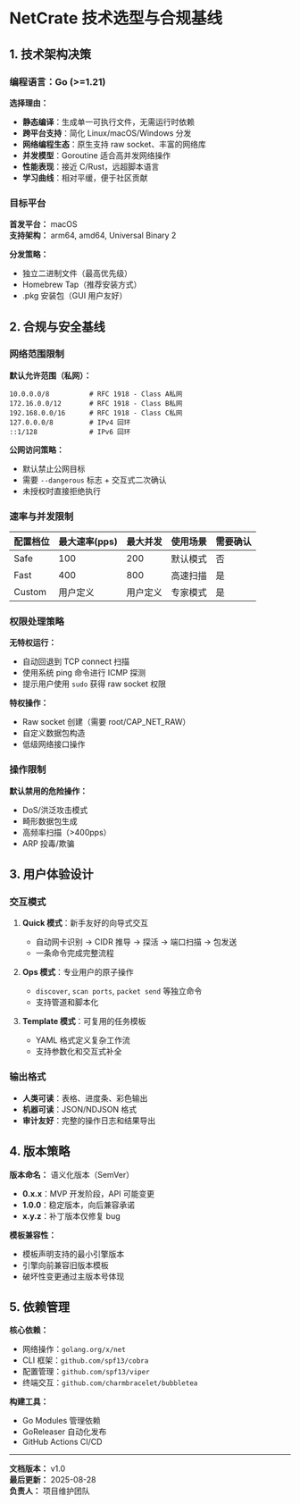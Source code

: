 # NetCrate 技术选型与合规基线

## 1. 技术架构决策

### 编程语言：Go (>=1.21)

**选择理由：**
- **静态编译**：生成单一可执行文件，无需运行时依赖
- **跨平台支持**：简化 Linux/macOS/Windows 分发
- **网络编程生态**：原生支持 raw socket、丰富的网络库
- **并发模型**：Goroutine 适合高并发网络操作
- **性能表现**：接近 C/Rust，远超脚本语言
- **学习曲线**：相对平缓，便于社区贡献

### 目标平台

**首发平台：** macOS  
**支持架构：** arm64, amd64, Universal Binary 2

**分发策略：**
- 独立二进制文件（最高优先级）
- Homebrew Tap（推荐安装方式）
- .pkg 安装包（GUI 用户友好）

## 2. 合规与安全基线

### 网络范围限制

**默认允许范围（私网）：**
```
10.0.0.0/8          # RFC 1918 - Class A私网
172.16.0.0/12       # RFC 1918 - Class B私网  
192.168.0.0/16      # RFC 1918 - Class C私网
127.0.0.0/8         # IPv4 回环
::1/128             # IPv6 回环
```

**公网访问策略：**
- 默认禁止公网目标
- 需要 `--dangerous` 标志 + 交互式二次确认
- 未授权时直接拒绝执行

### 速率与并发限制

| 配置档位 | 最大速率(pps) | 最大并发 | 使用场景 | 需要确认 |
|---------|--------------|----------|----------|----------|
| Safe    | 100          | 200      | 默认模式 | 否       |
| Fast    | 400          | 800      | 高速扫描 | 是       |
| Custom  | 用户定义      | 用户定义  | 专家模式 | 是       |

### 权限处理策略

**无特权运行：**
- 自动回退到 TCP connect 扫描
- 使用系统 ping 命令进行 ICMP 探测
- 提示用户使用 `sudo` 获得 raw socket 权限

**特权操作：**
- Raw socket 创建（需要 root/CAP_NET_RAW）
- 自定义数据包构造
- 低级网络接口操作

### 操作限制

**默认禁用的危险操作：**
- DoS/洪泛攻击模式
- 畸形数据包生成
- 高频率扫描（>400pps）
- ARP 投毒/欺骗

## 3. 用户体验设计

### 交互模式

1. **Quick 模式**：新手友好的向导式交互
   - 自动网卡识别 → CIDR 推导 → 探活 → 端口扫描 → 包发送
   - 一条命令完成完整流程

2. **Ops 模式**：专业用户的原子操作
   - `discover`, `scan ports`, `packet send` 等独立命令
   - 支持管道和脚本化

3. **Template 模式**：可复用的任务模板
   - YAML 格式定义复杂工作流
   - 支持参数化和交互式补全

### 输出格式

- **人类可读**：表格、进度条、彩色输出
- **机器可读**：JSON/NDJSON 格式
- **审计友好**：完整的操作日志和结果导出

## 4. 版本策略

**版本命名：** 语义化版本（SemVer）
- **0.x.x**：MVP 开发阶段，API 可能变更
- **1.0.0**：稳定版本，向后兼容承诺
- **x.y.z**：补丁版本仅修复 bug

**模板兼容性：**
- 模板声明支持的最小引擎版本
- 引擎向前兼容旧版本模板
- 破坏性变更通过主版本号体现

## 5. 依赖管理

**核心依赖：**
- 网络操作：`golang.org/x/net`
- CLI 框架：`github.com/spf13/cobra`
- 配置管理：`github.com/spf13/viper`
- 终端交互：`github.com/charmbracelet/bubbletea`

**构建工具：**
- Go Modules 管理依赖
- GoReleaser 自动化发布
- GitHub Actions CI/CD

---

**文档版本：** v1.0  
**最后更新：** 2025-08-28  
**负责人：** 项目维护团队